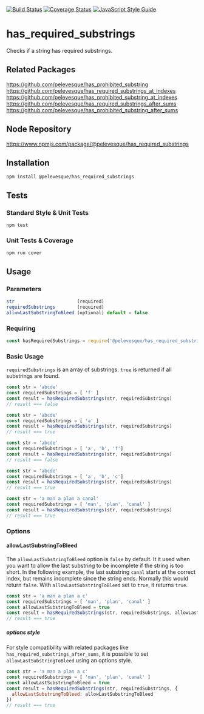 [![Build Status](https://travis-ci.org/pelevesque/has_required_substrings.svg?branch=master)](https://travis-ci.org/pelevesque/has_required_substrings)
[![Coverage Status](https://coveralls.io/repos/github/pelevesque/has_required_substrings/badge.svg?branch=master)](https://coveralls.io/github/pelevesque/has_required_substrings?branch=master)
[![JavaScript Style Guide](https://img.shields.io/badge/code_style-standard-brightgreen.svg)](https://standardjs.com)

# has_required_substrings

Checks if a string has required substrings.

## Related Packages

https://github.com/pelevesque/has_prohibited_substring    
https://github.com/pelevesque/has_required_substrings_at_indexes    
https://github.com/pelevesque/has_prohibited_substring_at_indexes    
https://github.com/pelevesque/has_required_substrings_after_sums    
https://github.com/pelevesque/has_prohibited_substring_after_sums    

## Node Repository

https://www.npmjs.com/package/@pelevesque/has_required_substrings

## Installation

`npm install @pelevesque/has_required_substrings`

## Tests

### Standard Style & Unit Tests

`npm test`

### Unit Tests & Coverage

`npm run cover`

## Usage

### Parameters

```js
str                       (required)
requiredSubstrings        (required)
allowLastSubstringToBleed (optional) default = false
```

### Requiring

```js
const hasRequiredSubstrings = require('@pelevesque/has_required_substrings')
```

### Basic Usage

`requiredSubstrings` is an array of substrings. `true` is returned if all
substrings are found.

```js
const str = 'abcde'
const requiredSubstrings = [ 'f' ]
const result = hasRequiredSubstrings(str, requiredSubstrings)
// result === false
```

```js
const str = 'abcde'
const requiredSubstrings = [ 'a' ]
const result = hasRequiredSubstrings(str, requiredSubstrings)
// result === true
```

```js
const str = 'abcde'
const requiredSubstrings = [ 'a', 'b', 'f']
const result = hasRequiredSubstrings(str, requiredSubstrings)
// result === false
```

```js
const str = 'abcde'
const requiredSubstrings = [ 'a', 'b', 'c']
const result = hasRequiredSubstrings(str, requiredSubstrings)
// result === true
```

```js
const str = 'a man a plan a canal'
const requiredSubstrings = [ 'man', 'plan', 'canal' ]
const result = hasRequiredSubstrings(str, requiredSubstrings)
// result === true
```

### Options

#### allowLastSubstringToBleed

The `allowLastSubstringToBleed` option is `false` by default. It it used when you want
to allow the last substring to be incomplete if the string is too short.
In the following example, the last substring `canal` starts at the correct index,
but remains incomplete since the string ends. Normally this would return `false`.
With `allowLastSubstringToBleed` set to `true`, it returns `true`.

```js
const str = 'a man a plan a c'
const requiredSubstrings = [ 'man', 'plan', 'canal' ]
const allowLastSubstringToBleed = true
const result = hasRequiredSubstrings(str, requiredSubstrings, allowLastSubstringToBleed)
// result === true
```

##### options style

For style compatibility with related packages like `has_required_substrings_after_sums`,
it is possible to set `allowLastSubstringToBleed` using an options style.

```js
const str = 'a man a plan a c'
const requiredSubstrings = [ 'man', 'plan', 'canal' ]
const allowLastSubstringToBleed = true
const result = hasRequiredSubstrings(str, requiredSubstrings, {
  allowLastSubstringToBleed: allowLastSubstringToBleed
})
// result === true
```
